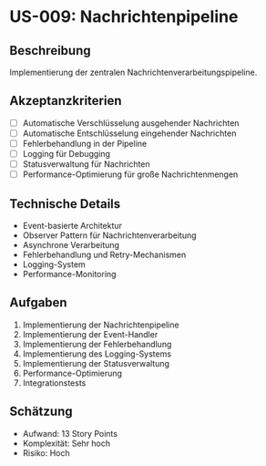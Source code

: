 # US-009: Nachrichtenpipeline

## Beschreibung
Implementierung der zentralen Nachrichtenverarbeitungspipeline.

## Akzeptanzkriterien
- [ ] Automatische Verschlüsselung ausgehender Nachrichten
- [ ] Automatische Entschlüsselung eingehender Nachrichten
- [ ] Fehlerbehandlung in der Pipeline
- [ ] Logging für Debugging
- [ ] Statusverwaltung für Nachrichten
- [ ] Performance-Optimierung für große Nachrichtenmengen

## Technische Details
- Event-basierte Architektur
- Observer Pattern für Nachrichtenverarbeitung
- Asynchrone Verarbeitung
- Fehlerbehandlung und Retry-Mechanismen
- Logging-System
- Performance-Monitoring

## Aufgaben
1. Implementierung der Nachrichtenpipeline
2. Implementierung der Event-Handler
3. Implementierung der Fehlerbehandlung
4. Implementierung des Logging-Systems
5. Implementierung der Statusverwaltung
6. Performance-Optimierung
7. Integrationstests

## Schätzung
- Aufwand: 13 Story Points
- Komplexität: Sehr hoch
- Risiko: Hoch

